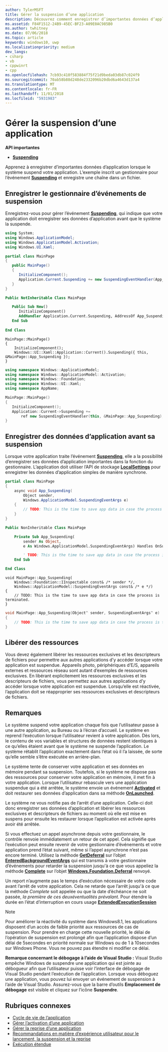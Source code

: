 ```yaml
---
author: TylerMSFT
title: Gérer la suspension d’une application
description: Découvrez comment enregistrer d’importantes données d’application lorsque le système suspend l’exécution de votre application.
ms.assetid: F84F1512-24B9-45EC-BF23-A09E0AC985B0
ms.author: twhitney
ms.date: 07/06/2018
ms.topic: article
keywords: windows10, uwp
ms.localizationpriority: medium
dev_langs:
- csharp
- vb
- cppwinrt
- cpp
ms.openlocfilehash: 7cb93c410f583884f75f21d9beda03db87c024f9
ms.sourcegitcommit: 70ab58b88d248de2332096b20dbd6a4643d137a4
ms.translationtype: MT
ms.contentlocale: fr-FR
ms.lasthandoff: 11/01/2018
ms.locfileid: "5931983"
---
```

# <a name="handle-app-suspend"></a>Gérer la suspension d’une application

**API importantes**

- [**Suspending**](https://msdn.microsoft.com/library/windows/apps/br242341)

Apprenez à enregistrer d’importantes données d’application lorsque le système suspend votre application. L’exemple inscrit un gestionnaire pour l’événement [**Suspending**](https://msdn.microsoft.com/library/windows/apps/br242341) et enregistre une chaîne dans un fichier.

## <a name="register-the-suspending-event-handler"></a>Enregistrer le gestionnaire d’événements de suspension

Enregistrez-vous pour gérer l’événement [**Suspending**](https://msdn.microsoft.com/library/windows/apps/br242341), qui indique que votre application doit enregistrer ses données d’application avant que le système la suspende.

```csharp
using System;
using Windows.ApplicationModel;
using Windows.ApplicationModel.Activation;
using Windows.UI.Xaml;

partial class MainPage
{
   public MainPage()
   {
      InitializeComponent();
      Application.Current.Suspending += new SuspendingEventHandler(App_Suspending);
   }
}
```

```vb
Public NotInheritable Class MainPage

   Public Sub New()
      InitializeComponent()
      AddHandler Application.Current.Suspending, AddressOf App_Suspending
   End Sub
   
End Class
```

```cppwinrt
MainPage::MainPage()
{
    InitializeComponent();
    Windows::UI::Xaml::Application::Current().Suspending({ this, &MainPage::App_Suspending });
}
```

```cpp
using namespace Windows::ApplicationModel;
using namespace Windows::ApplicationModel::Activation;
using namespace Windows::Foundation;
using namespace Windows::UI::Xaml;
using namespace AppName;

MainPage::MainPage()
{
   InitializeComponent();
   Application::Current->Suspending +=
       ref new SuspendingEventHandler(this, &MainPage::App_Suspending);
}
```

## <a name="save-application-data-before-suspension"></a>Enregistrer des données d’application avant sa suspension

Lorsque votre application traite l’événement [**Suspending**](https://msdn.microsoft.com/library/windows/apps/br242341), elle a la possibilité d’enregistrer ses données d’application importantes dans la fonction du gestionnaire. L’application doit utiliser l’API de stockage [**LocalSettings**](https://msdn.microsoft.com/library/windows/apps/br241622) pour enregistrer les données d’application simples de manière synchrone.

```csharp
partial class MainPage
{
    async void App_Suspending(
        Object sender,
        Windows.ApplicationModel.SuspendingEventArgs e)
    {
        // TODO: This is the time to save app data in case the process is terminated.
    }
}
```

```vb
Public NonInheritable Class MainPage

    Private Sub App_Suspending(
        sender As Object,
        e As Windows.ApplicationModel.SuspendingEventArgs) Handles OnSuspendEvent.Suspending

        ' TODO: This is the time to save app data in case the process is terminated.
    End Sub

End Class
```

```cppwinrt
void MainPage::App_Suspending(
    Windows::Foundation::IInspectable const& /* sender */,
    Windows::ApplicationModel::SuspendingEventArgs const& /* e */)
{
    // TODO: This is the time to save app data in case the process is terminated.
}
```

```cpp
void MainPage::App_Suspending(Object^ sender, SuspendingEventArgs^ e)
{
    // TODO: This is the time to save app data in case the process is terminated.
}
```

## <a name="release-resources"></a>Libérer des ressources

Vous devez également libérer les ressources exclusives et les descripteurs de fichiers pour permettre aux autres applications d’y accéder lorsque votre application est suspendue. Appareils photo, périphériques d’E/S, appareils externes et ressources réseau sont autant d’exemples de ressources exclusives. En libérant explicitement les ressources exclusives et les descripteurs de fichiers, vous permettez aux autres applications d’y accéder lorsque votre application est suspendue. Lorsqu’elle est réactivée, l’application doit se réapproprier ses ressources exclusives et descripteurs de fichiers.

## <a name="remarks"></a>Remarques

Le système suspend votre application chaque fois que l’utilisateur passe à une autre application, au Bureau ou à l’écran d’accueil. Le système en reprend l’exécution lorsque l’utilisateur revient à votre application. Dès lors, le contenu de vos variables et structures de données restent identiques à ce qu’elles étaient avant que le système ne suspende l’application. Le système rétablit l’application exactement dans l’état où il l’a laissée, de sorte qu’elle semble s’être exécutée en arrière-plan.

Le système tente de conserver votre application et ses données en mémoire pendant sa suspension. Toutefois, si le système ne dispose pas des ressources pour conserver votre application en mémoire, il met fin à votre application. Lorsque l’utilisateur rebascule vers une application suspendue qui a été arrêtée, le système envoie un événement [**Activated**](https://msdn.microsoft.com/library/windows/apps/br225018) et doit restaurer ses données d’application dans sa méthode [**OnLaunched**](https://msdn.microsoft.com/library/windows/apps/br242335).

Le système ne vous notifie pas de l’arrêt d’une application. Celle-ci doit donc enregistrer ses données d’application et libérer les ressources exclusives et descripteurs de fichiers au moment où elle est mise en suspens pour ensuite les restaurer lorsque l’application est activée après avoir été arrêtée.

Si vous effectuez un appel asynchrone depuis votre gestionnaire, le contrôle renvoie immédiatement un retour de cet appel. Cela signifie que l’exécution peut ensuite revenir de votre gestionnaire d’événements et votre application prend l’état suivant, même si l’appel asynchrone n’est pas encore terminé. Utilisez la méthode [**GetDeferral**](http://aka.ms/Kt66iv) sur l’objet [**EnteredBackgroundEventArgs**](http://aka.ms/Ag2yh4) qui est transmis à votre gestionnaire d’événements pour retarder la suspension jusqu'à ce que vous appeliez la méthode [**Complete**](https://msdn.microsoft.com/library/windows/apps/windows.foundation.deferral.complete.aspx) sur l’objet [**Windows.Foundation.Deferral**](https://msdn.microsoft.com/library/windows/apps/windows.foundation.deferral.aspx) renvoyé.

Un report n’augmente pas le temps d’exécution nécessaire de votre code avant l’arrêt de votre application. Cela ne retarde que l’arrêt jusqu'à ce que la méthode *Complete* soit appelée ou que la date d’échéance ne soit passée, *la première de ces deuxéventualités prévalant*. Pour étendre la durée en l’état d’interruption en cours usage [ **ExtendedExecutionSession**](run-minimized-with-extended-execution.md)

> [!NOTE]
> Pour améliorer la réactivité du système dans Windows8.1, les applications disposent d’un accès de faible priorité aux ressources de cas de suspension. Pour prendre en charge cette nouvelle priorité, le délai de l’opération de suspension est prolongé afin que l’application dispose d’un délai de 5secondes en priorité normale sur Windows ou de 1 à 10secondes sur Windows Phone. Vous ne pouvez pas étendre ni modifier ce délai.

**Remarque concernant le débogage à l’aide de Visual Studio :** Visual Studio empêche Windows de suspendre une application qui est jointe au débogueur afin que l’utilisateur puisse voir l’interface de débogage de Visual Studio pendant l’exécution de l’application. Lorsque vous déboguez une application, vous pouvez lui envoyer un événement de suspension à l’aide de Visual Studio. Assurez-vous que la barre d’outils **Emplacement de débogage** est visible et cliquez sur l’icône **Suspendre**.

## <a name="related-topics"></a>Rubriques connexes

* [Cycle de vie de l’application](app-lifecycle.md)
* [Gérer l’activation d’une application](activate-an-app.md)
* [Gérer la reprise d’une application](resume-an-app.md)
* [Recommandations en matière d’expérience utilisateur pour le lancement, la suspension et la reprise](https://msdn.microsoft.com/library/windows/apps/dn611862)
* [Exécution étendue](run-minimized-with-extended-execution.md)

 

 
